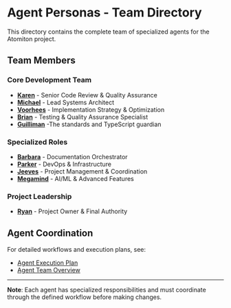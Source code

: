 # Agent Personas - Team Directory

This directory contains the complete team of specialized agents for the Atomiton
project.

## Team Members

### Core Development Team

- **[Karen](../Karen.md)** - Senior Code Review & Quality Assurance
- **[Michael](../Michael.md)** - Lead Systems Architect
- **[Voorhees](../Voorhees.md)** - Implementation Strategy & Optimization
- **[Brian](../Brian.md)** - Testing & Quality Assurance Specialist
- **[Guilliman](../Guilliman.md)** -The standards and TypeScript guardian

### Specialized Roles

- **[Barbara](../Barbara.md)** - Documentation Orchestrator
- **[Parker](../Parker.md)** - DevOps & Infrastructure
- **[Jeeves](../Jeeves.md)** - Project Management & Coordination
- **[Megamind](../Megamind.md)** - AI/ML & Advanced Features

### Project Leadership

- **[Ryan](../Ryan.md)** - Project Owner & Final Authority

## Agent Coordination

For detailed workflows and execution plans, see:

- [Agent Execution Plan](../coordination/AGENT_EXECUTION_PLAN.md)
- [Agent Team Overview](../README.md)

---

**Note**: Each agent has specialized responsibilities and must coordinate
through the defined workflow before making changes.
